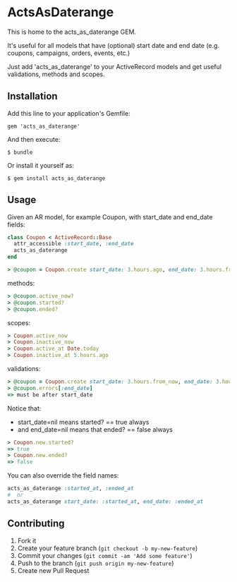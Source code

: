 # ActsAsDaterange

This is home to the acts_as_daterange GEM.

It's useful for all models that have (optional) start date and end date (e.g. coupons, campaigns, orders, events, etc.)

Just add 'acts_as_daterange' to your ActiveRecord models and get useful validations, methods and scopes.

## Installation

Add this line to your application's Gemfile:

    gem 'acts_as_daterange'

And then execute:

    $ bundle

Or install it yourself as:

    $ gem install acts_as_daterange

## Usage

Given an AR model, for example Coupon, with start_date and end_date fields:
```ruby
class Coupon < ActiveRecord::Base
  attr_accessible :start_date, :end_date
  acts_as_daterange
end

> @coupon = Coupon.create start_date: 3.hours.ago, end_date: 3.hours.from_now
```

methods:
```ruby
> @coupon.active_now?
> @coupon.started?
> @coupon.ended?
```

scopes:
```ruby
> Coupon.active_now
> Coupon.inactive_now
> Coupon.active_at Date.today
> Coupon.inactive_at 5.hours.ago
```

validations:
```ruby
> @coupon = Coupon.create start_date: 3.hours.from_now, end_date: 3.hours.ago
> @coupon.errors[:end_date]
=> must be after start_date
```

Notice that:
- start_date=nil means started? == true always
- and end_date=nil means that ended? == false always

```ruby
> Coupon.new.started?
=> true
> Coupon.new.ended?
=> false
```

You can also override the field names:
```ruby
acts_as_daterange :started_at, :ended_at
#  or
acts_as_daterange start_date: :started_at, end_date: :ended_at
```

## Contributing

1. Fork it
2. Create your feature branch (`git checkout -b my-new-feature`)
3. Commit your changes (`git commit -am 'Add some feature'`)
4. Push to the branch (`git push origin my-new-feature`)
5. Create new Pull Request
